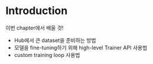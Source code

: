 # Introduction

이번 chapter에서 배울 것!

* Hub에서 큰 dataset을 준비하는 방법
* 모델을 fine-tuning하기 위해 high-level Trainer API 사용법
* custom training loop 사용법
